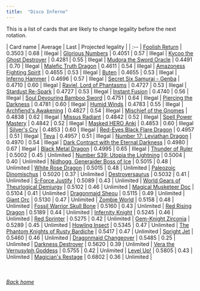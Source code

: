 ```yaml
---
title:  "Disco Inferno"
---
```


This is a list of cards that are likely to change legality before the next rotation.

| Card name | Average | Last | Projected legality |
| :-- |
[Foolish Return](https://db.ygoprodeck.com/card/?search=Foolish%20Return) | 0.3503 | 0.68 | Illegal |
[Glorious Numbers](https://db.ygoprodeck.com/card/?search=Glorious%20Numbers) | 0.4051 | 0.57 | Illegal |
[Kycoo the Ghost Destroyer](https://db.ygoprodeck.com/card/?search=Kycoo%20the%20Ghost%20Destroyer) | 0.4281 | 0.55 | Illegal |
[Mudora the Sword Oracle](https://db.ygoprodeck.com/card/?search=Mudora%20the%20Sword%20Oracle) | 0.4491 | 0.70 | Illegal |
[Malefic Truth Dragon](https://db.ygoprodeck.com/card/?search=Malefic%20Truth%20Dragon) | 0.4611 | 0.54 | Illegal |
[Amazoness Fighting Spirit](https://db.ygoprodeck.com/card/?search=Amazoness%20Fighting%20Spirit) | 0.4655 | 0.53 | Illegal |
[Buten](https://db.ygoprodeck.com/card/?search=Buten) | 0.4655 | 0.53 | Illegal |
[Inferno Hammer](https://db.ygoprodeck.com/card/?search=Inferno%20Hammer) | 0.4696 | 0.57 | Illegal |
[Secret Six Samurai - Genba](https://db.ygoprodeck.com/card/?search=Secret%20Six%20Samurai%20-%20Genba) | 0.4710 | 0.60 | Illegal |
[Raviel, Lord of Phantasms](https://db.ygoprodeck.com/card/?search=Raviel,%20Lord%20of%20Phantasms) | 0.4727 | 0.53 | Illegal |
[Stardust Re-Spark](https://db.ygoprodeck.com/card/?search=Stardust%20Re-Spark) | 0.4727 | 0.53 | Illegal |
[Instant Fusion](https://db.ygoprodeck.com/card/?search=Instant%20Fusion) | 0.4740 | 0.56 | Illegal |
[Soul Devouring Bamboo Sword](https://db.ygoprodeck.com/card/?search=Soul%20Devouring%20Bamboo%20Sword) | 0.4751 | 0.64 | Illegal |
[Piercing the Darkness](https://db.ygoprodeck.com/card/?search=Piercing%20the%20Darkness) | 0.4781 | 0.60 | Illegal |
[Humid Winds](https://db.ygoprodeck.com/card/?search=Humid%20Winds) | 0.4783 | 0.55 | Illegal |
[Archfiend's Awakening](https://db.ygoprodeck.com/card/?search=Archfiend's%20Awakening) | 0.4827 | 0.54 | Illegal |
[Mischief of the Gnomes](https://db.ygoprodeck.com/card/?search=Mischief%20of%20the%20Gnomes) | 0.4838 | 0.62 | Illegal |
[Missus Radiant](https://db.ygoprodeck.com/card/?search=Missus%20Radiant) | 0.4842 | 0.52 | Illegal |
[Spell Power Mastery](https://db.ygoprodeck.com/card/?search=Spell%20Power%20Mastery) | 0.4842 | 0.52 | Illegal |
[Masked HERO Anki](https://db.ygoprodeck.com/card/?search=Masked%20HERO%20Anki) | 0.4853 | 0.60 | Illegal |
[Silver's Cry](https://db.ygoprodeck.com/card/?search=Silver's%20Cry) | 0.4853 | 0.60 | Illegal |
[Red-Eyes Black Flare Dragon](https://db.ygoprodeck.com/card/?search=Red-Eyes%20Black%20Flare%20Dragon) | 0.4957 | 0.51 | Illegal |
[Teva](https://db.ygoprodeck.com/card/?search=Teva) | 0.4957 | 0.51 | Illegal |
[Number 17: Leviathan Dragon](https://db.ygoprodeck.com/card/?search=Number%2017:%20Leviathan%20Dragon) | 0.4970 | 0.54 | Illegal |
[Dark Contract with the Eternal Darkness](https://db.ygoprodeck.com/card/?search=Dark%20Contract%20with%20the%20Eternal%20Darkness) | 0.4980 | 0.67 | Illegal |
[Black Metal Dragon](https://db.ygoprodeck.com/card/?search=Black%20Metal%20Dragon) | 0.4995 | 0.65 | Illegal |
[Thunder of Ruler](https://db.ygoprodeck.com/card/?search=Thunder%20of%20Ruler) | 0.5002 | 0.45 | Unlimited |
[Number S39: Utopia the Lightning](https://db.ygoprodeck.com/card/?search=Number%20S39:%20Utopia%20the%20Lightning) | 0.5004 | 0.40 | Unlimited |
[Nidhogg, Generaider Boss of Ice](https://db.ygoprodeck.com/card/?search=Nidhogg,%20Generaider%20Boss%20of%20Ice) | 0.5015 | 0.48 | Unlimited |
[White Rose Dragon](https://db.ygoprodeck.com/card/?search=White%20Rose%20Dragon) | 0.5015 | 0.48 | Unlimited |
[Paleozoic Dinomischus](https://db.ygoprodeck.com/card/?search=Paleozoic%20Dinomischus) | 0.5020 | 0.37 | Unlimited |
[Destroyersaurus](https://db.ygoprodeck.com/card/?search=Destroyersaurus) | 0.5032 | 0.41 | Unlimited |
[S-Force Justify](https://db.ygoprodeck.com/card/?search=S-Force%20Justify) | 0.5089 | 0.43 | Unlimited |
[World Gears of Theurlogical Demiurgy](https://db.ygoprodeck.com/card/?search=World%20Gears%20of%20Theurlogical%20Demiurgy) | 0.5102 | 0.46 | Unlimited |
[Magical Musketeer Doc](https://db.ygoprodeck.com/card/?search=Magical%20Musketeer%20Doc) | 0.5104 | 0.41 | Unlimited |
[Dragonmaid Sheou](https://db.ygoprodeck.com/card/?search=Dragonmaid%20Sheou) | 0.5115 | 0.49 | Unlimited |
[Giant Orc](https://db.ygoprodeck.com/card/?search=Giant%20Orc) | 0.5130 | 0.47 | Unlimited |
[Zombie World](https://db.ygoprodeck.com/card/?search=Zombie%20World) | 0.5158 | 0.48 | Unlimited |
[Fossil Warrior Skull Bone](https://db.ygoprodeck.com/card/?search=Fossil%20Warrior%20Skull%20Bone) | 0.5160 | 0.43 | Unlimited |
[Red Rising Dragon](https://db.ygoprodeck.com/card/?search=Red%20Rising%20Dragon) | 0.5189 | 0.44 | Unlimited |
[Infernity Knight](https://db.ygoprodeck.com/card/?search=Infernity%20Knight) | 0.5245 | 0.46 | Unlimited |
[Red Sprinter](https://db.ygoprodeck.com/card/?search=Red%20Sprinter) | 0.5275 | 0.42 | Unlimited |
[Gem-Knight Zirconia](https://db.ygoprodeck.com/card/?search=Gem-Knight%20Zirconia) | 0.5289 | 0.45 | Unlimited |
[Howling Insect](https://db.ygoprodeck.com/card/?search=Howling%20Insect) | 0.5345 | 0.47 | Unlimited |
[The Phantom Knights of Rusty Bardiche](https://db.ygoprodeck.com/card/?search=The%20Phantom%20Knights%20of%20Rusty%20Bardiche) | 0.5417 | 0.47 | Unlimited |
[Spright Jet](https://db.ygoprodeck.com/card/?search=Spright%20Jet) | 0.5460 | 0.46 | Unlimited |
[Dragonmaid Changeover](https://db.ygoprodeck.com/card/?search=Dragonmaid%20Changeover) | 0.5485 | 0.25 | Unlimited |
[Darkness Destroyer](https://db.ygoprodeck.com/card/?search=Darkness%20Destroyer) | 0.5620 | 0.39 | Unlimited |
[Vera the Vernusylph Goddess](https://db.ygoprodeck.com/card/?search=Vera%20the%20Vernusylph%20Goddess) | 0.5755 | 0.42 | Unlimited |
[Level Up!](https://db.ygoprodeck.com/card/?search=Level%20Up!) | 0.5805 | 0.43 | Unlimited |
[Magician's Restage](https://db.ygoprodeck.com/card/?search=Magician's%20Restage) | 0.6802 | 0.36 | Unlimited |

<br>

###### [Back home](index)
